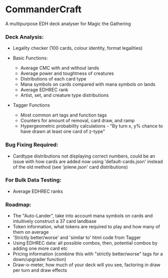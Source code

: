 # CommanderCraft
A multipurpose EDH deck analyser for Magic the Gathering

### Deck Analysis:
  - Legality checker (100 cards, colour identity, format legalities)
  
  - Basic Functions:
    - Average CMC with and without lands
    - Average power and toughtness of creatures
    - Distributions of each card type
    - Mana symbols on cards compared with mana symbols on lands
    - Average EDHREC rank
    - Artist, set, and creature type distributions

  - Tagger Functions
    - Most common art tags and function tags
    - Counters for amount of removal, card draw, and ramp
    - Hypergeometric probability calculations - "By turn x, y% chance to have drawn at least one card of z-type"
    
### Bug Fixing Required:
  - Cardtype distributions not displaying correct numbers, could be an issue with how cards are added now using
    'default-cards.json' instead of the old method (see 'jolene.json' card distributions)

### For Bulk Data Testing:
  - Average EDHREC ranks

### Roadmap:
  - The "Auto-Lander", take into account mana symbols on cards and intuitively construct a 37 card landbase
  - Token information, what tokens are required to play and how many of them on average
  - 'Strictly better/worse' and 'similar to' html code from Tagger
  - Using EDHREC data: all possible combos, then, potential combos by adding one more card etc
  - Pricing information (combine this with "strictly better/worse" tags for a down/upgrader function)
  - Draw-o-meter, how much of your deck will you see, factoring in draw per turn and draw effects
